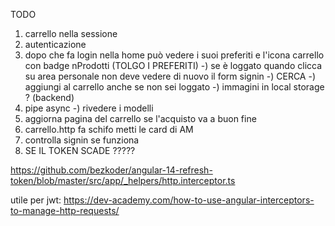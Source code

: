 TODO

1) carrello nella sessione
2) autenticazione
3) dopo che fa login nella home può vedere i suoi preferiti e l'icona carrello con badge nProdotti 
    (TOLGO I PREFERITI)
-) se è loggato quando clicca su area personale non deve vedere di nuovo il form signin
-) CERCA 
-) aggiungi al carrello anche se non sei loggato
-) immagini in local storage ? (backend)
8) pipe async
-) rivedere i modelli 
10) aggiorna pagina del carrello se l'acquisto va a buon fine
11) carrello.http fa schifo metti le card di AM
12) controlla signin se funziona
13) SE IL TOKEN SCADE ?????


https://github.com/bezkoder/angular-14-refresh-token/blob/master/src/app/_helpers/http.interceptor.ts

utile per jwt:
  https://dev-academy.com/how-to-use-angular-interceptors-to-manage-http-requests/
